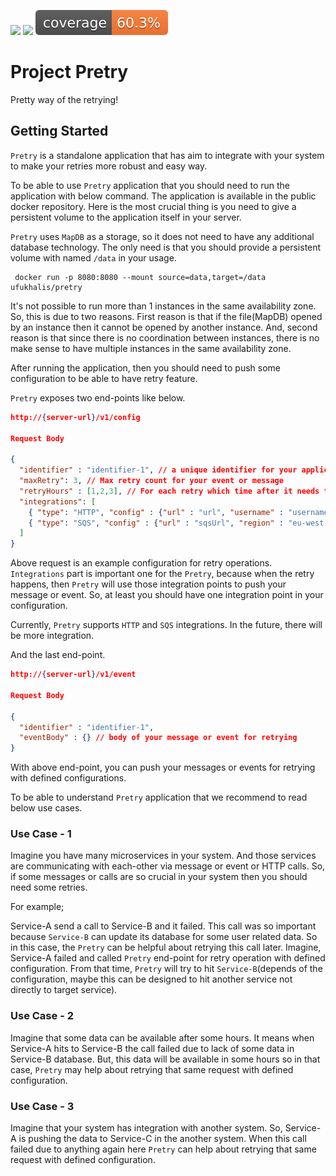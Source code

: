 <a href="https://codeclimate.com/github/ufukhalis/pretry/maintainability"><img src="https://api.codeclimate.com/v1/badges/de189d8ff47d77fc760d/maintainability" /></a>
<a href="https://hub.docker.com/r/ufukhalis/pretry"><img src="https://img.shields.io/docker/pulls/ufukhalis/pretry.svg" /></a>
<img src="https://raw.githubusercontent.com/ufukhalis/pretry/master/.github/badges/jacoco.svg">

# Project Pretry
Pretty way of the retrying!

## Getting Started

`Pretry` is a standalone application that has aim to integrate with your system to make your retries more robust and easy way.

To be able to use `Pretry` application that you should need to run the application with below command.
The application is available in the public docker repository. Here is the most crucial thing is you need to give a persistent volume to the application itself in your server.

`Pretry` uses `MapDB` as a storage, so it does not need to have any additional database technology.
The only need is that you should provide a persistent volume with named `/data` in your usage.

```shell
 docker run -p 8080:8080 --mount source=data,target=/data ufukhalis/pretry
```

It's not possible to run more than 1 instances in the same availability zone.
So, this is due to two reasons. First reason is that if the file(MapDB) opened by an instance then it cannot be opened by another instance.
And, second reason is that since there is no coordination between instances, there is no make sense to have multiple instances in the same availability zone.

After running the application, then you should need to push some configuration to be able to have retry feature.

`Pretry` exposes two end-points like below.

```json
http://{server-url}/v1/config

Request Body 

{
  "identifier" : "identifier-1", // a unique identifier for your application
  "maxRetry": 3, // Max retry count for your event or message
  "retryHours" : [1,2,3], // For each retry which time after it needs to be scheduled, so it should contain elements like maxRetry amount.
  "integrations": [
    { "type": "HTTP", "config" : {"url" : "url", "username" : "username", "password" : "password"} },
    { "type": "SQS", "config" : {"url" : "sqsUrl", "region" : "eu-west-1", "secretKey" : "secretKey", "accessKey" : "accessKey"} }
  ] 
}

```

Above request is an example configuration for retry operations.
`Integrations` part is important one for the `Pretry`, because when the retry happens, then `Pretry` will use those integration points to push your message or event.
So, at least you should have one integration point in your configuration.

Currently, `Pretry` supports `HTTP` and `SQS` integrations. In the future, there will be more integration.

And the last end-point.

```json
http://{server-url}/v1/event

Request Body

{
  "identifier" : "identifier-1",
  "eventBody" : {} // body of your message or event for retrying
}

```

With above end-point, you can push your messages or events for retrying with defined configurations.

To be able to understand `Pretry` application that we recommend to read below use cases.

### Use Case - 1
Imagine you have many microservices in your system. 
And those services are communicating with each-other via message or event or HTTP calls.
So, if some messages or calls are so crucial in your system then you should need some retries.

For example;

Service-A send a call to Service-B and it failed. 
This call was so important because `Service-B` can update its database for some user related data.
So in this case, the `Pretry` can be helpful about retrying this call later.
Imagine, Service-A failed and called `Pretry` end-point for retry operation with defined configuration.
From that time, `Pretry` will try to hit `Service-B`(depends of the configuration, maybe this can be designed to hit another service not directly to target service).


### Use Case - 2
Imagine that some data can be available after some hours.
It means when Service-A hits to Service-B the call failed due to lack of some data in Service-B database.
But, this data will be available in some hours so in that case, `Pretry` may help about retrying that same request with defined configuration.


### Use Case - 3
Imagine that your system has integration with another system.
So, Service-A is pushing the data to Service-C in the another system.
When this call failed due to anything again here `Pretry` can help about retrying that same request with defined configuration.
